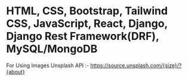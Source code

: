 # HTML, CSS, Bootstrap, Tailwind CSS, JavaScript, React, Django, Django Rest Framework(DRF), MySQL/MongoDB
For Using Images Unsplash API :- https://source.unsplash.com/{size}/?{about} 
